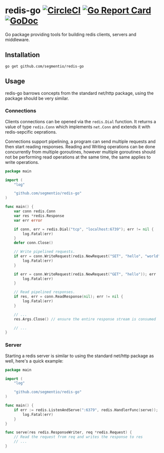 redis-go [![CircleCI](https://circleci.com/gh/segmentio/redis-go.svg?style=shield)](https://circleci.com/gh/segmentio/redis-go) [![Go Report Card](https://goreportcard.com/badge/github.com/segmentio/redis-go)](https://goreportcard.com/report/github.com/segmentio/redis-go) [![GoDoc](https://godoc.org/github.com/segmentio/redis-go?status.svg)](https://godoc.org/github.com/segmentio/redis-go)
========

Go package providing tools for building redis clients, servers and middleware.

Installation
------------

```shell
go get github.com/segmentio/redis-go
```

Usage
-----

redis-go barrows concepts from the standard net/http package, using the package
should be very similar.

### Connections

Clients connections can be opened via the `redis.Dial` function. It returns a
value of type `redis.Conn` which implements `net.Conn` and extends it with
redis-sepcific oeprations.

Connections support pipelining, a program can send multiple requests and then
start reading responses. Reading and Writing operations can be done concurrently
from multiple goroutines, however multiple goroutines should not be performing
read operations at the same time, the same applies to write operations.

```go
package main

import (
    "log"

    "github.com/segmentio/redis-go"
)

func main() {
    var conn redis.Conn
    var res *redis.Response
    var err error

    if conn, err = redis.Dial("tcp", "localhost:6739"); err != nil {
        log.Fatal(err)
    }
    defer conn.Close()

    // Write pipelined requests.
    if err = conn.WriteRequest(redis.NewRequest("SET", "hello", "world")); err != nil {
        log.Fatal(err)
    }

    if err = conn.WriteRequest(redis.NewRequest("GET", "hello")); err != nil {
        log.Fatal(err)
    }

    // Read pipelined responses.
    if res, err = conn.ReadResponse(nil); err != nil {
        log.Fatal(err)
    }

    // ...
    res.Args.Close() // ensure the entire response stream is consumed

    // ...
}
```

### Server

Starting a redis server is similar to using the standard net/http package as
well, here's a quick example:

```go
package main

import (
    "log"

    "github.com/segmentio/redis-go"
)

func main() {
    if err := redis.ListenAndServe(":6379", redis.HandlerFunc(serve)); err != nil {
        log.Fatal(err)
    }
}

func serve(res redis.ResponseWriter, req *redis.Request) {
    // Read the request from req and writes the response to res
    // ...
}
```
